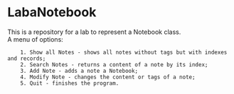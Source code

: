 # LabaNotebook
This is a repository for a lab to represent a Notebook class.                           
A menu of options:
                                
        1. Show all Notes - shows all notes without tags but with indexes and records;      
        2. Search Notes - returns a content of a note by its index;        
        3. Add Note - adds a note a Notebook;            
        4. Modify Note - changes the content or tags of a note;         
        5. Quit - finishes the program.
